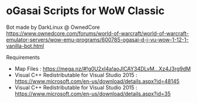 # oGasai Scripts for WoW Classic

Bot made by DarkLinux @ OwnedCore
https://www.ownedcore.com/forums/world-of-warcraft/world-of-warcraft-emulator-servers/wow-emu-programs/600785-ogasai-d-j-vu-wow-1-12-1-vanilla-bot.html

Requirements
- Map Files : https://mega.nz/#!g0U2xI4a!aoJICAY34DLvM...Xz4J3rg9dM
- Visual C++ Redistributable for Visual Studio 2015 : https://www.microsoft.com/en-us/download/details.aspx?id=48145
- Visual C++ Redistributable for Visual Studio 2015 : https://www.microsoft.com/en-us/download/details.aspx?id=35
